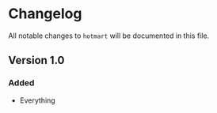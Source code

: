 # Changelog

All notable changes to `hotmart` will be documented in this file.

## Version 1.0

### Added
- Everything